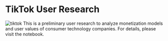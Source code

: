 # TikTok User Research
![tiktok](images/tiktok.jpg)
This is a preliminary user research to analyze monetization models and user values of consumer technology companies. For details, please visit the notebook.
